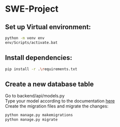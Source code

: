 # SWE-Project

## Set up Virtual environment:
```bash
python -m venv env
env/Scripts/activate.bat
```

## Install dependencies:
```bash
pip install -r .\requirements.txt
```

## Create a new database table
Go to backend/api/models.py  
Type your model according to the documentation [here](https://docs.djangoproject.com/en/5.2/topics/db/models/#intermediary-manytomany)  
Create the migration files and migrate the changes:
```bash
python manage.py makemigrations
python manage.py migrate
```
